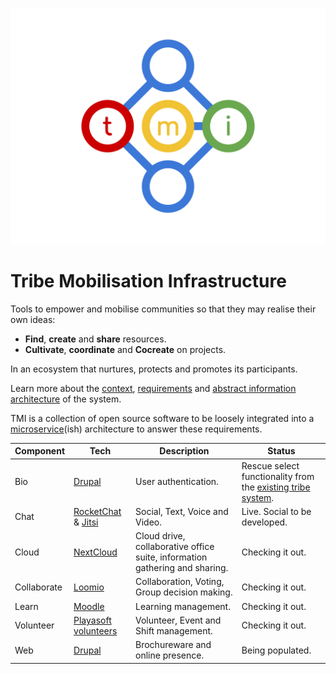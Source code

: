 ![TMI Logo](./docs/svg/tmi.svg)

# Tribe Mobilisation Infrastructure

Tools to empower and mobilise communities so that they may realise their own 
ideas:

* **Find**, **create** and **share** resources.
* **Cultivate**, **coordinate** and **Cocreate** on projects.

In an ecosystem that nurtures, protects and promotes its participants.

Learn more about the [context](./docs/context.md), [requirements](./docs/requirements.md) and [abstract information architecture](./docs/architecture.md) of the system.

TMI is a collection of open source software to be loosely integrated into a [microservice](https://microservices.io)(ish) architecture to answer these requirements.

| Component | Tech | Description | Status |
| -- | -- | -- | -- |
| Bio | [Drupal](https://drupal.org) | User authentication. | Rescue select functionality from the [existing tribe system](https://github.com/afrikaburn/tribe).
| Chat | [RocketChat](https://rocket.chat) & [Jitsi](https://jitsy.org) | Social, Text, Voice and Video. | Live. Social to be developed. |
| Cloud | [NextCloud](https://nextcloud.) | Cloud drive, collaborative office suite, information gathering and sharing. | Checking it out. |
| Collaborate | [Loomio](https://loomio.org) | Collaboration, Voting, Group decision making. | Checking it out. |
| Learn | [Moodle](https://moodle.org) | Learning management. | Checking it out. |
| Volunteer| [Playasoft volunteers](https://github.com/playasoft/volunteers) | Volunteer, Event and Shift management. | Checking it out. |
| Web | [Drupal](drupal.org) | Brochureware and online presence. | Being populated. |
